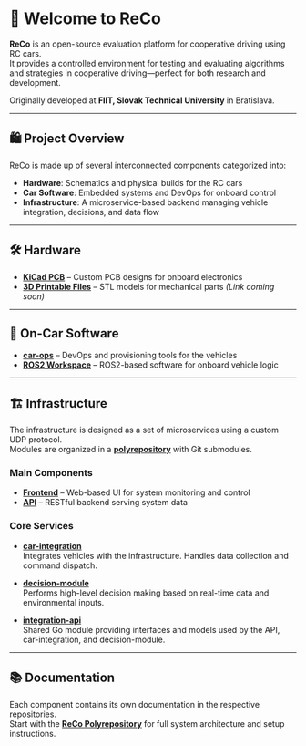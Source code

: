 # 👋 Welcome to **ReCo**

**ReCo** is an open-source evaluation platform for cooperative driving using RC cars.  
It provides a controlled environment for testing and evaluating algorithms and strategies in cooperative driving—perfect for both research and development.

Originally developed at **FIIT, Slovak Technical University** in Bratislava.

---

## 🛍️ Project Overview

ReCo is made up of several interconnected components categorized into:

- **Hardware**: Schematics and physical builds for the RC cars  
- **Car Software**: Embedded systems and DevOps for onboard control  
- **Infrastructure**: A microservice-based backend managing vehicle integration, decisions, and data flow

---

## 🛠️ Hardware

- **[KiCad PCB](https://github.com/ReCoFIIT/KiCad)** – Custom PCB designs for onboard electronics  
- **[3D Printable Files]()** – STL models for mechanical parts *(Link coming soon)*

---

## 🚗 On-Car Software

- **[car-ops](https://github.com/ReCoFIIT/car-ops)** – DevOps and provisioning tools for the vehicles  
- **[ROS2 Workspace](https://github.com/ReCoFIIT/ros2_ws)** – ROS2-based software for onboard vehicle logic

---

## 🏗️ Infrastructure

The infrastructure is designed as a set of microservices using a custom UDP protocol.  
Modules are organized in a [**polyrepository**](https://github.com/ReCoFIIT/reco) with Git submodules.

### Main Components

- **[Frontend](https://github.com/ReCoFIIT/frontend)** – Web-based UI for system monitoring and control  
- **[API](https://github.com/ReCoFIIT/backend)** – RESTful backend serving system data  

### Core Services

- **[car-integration](https://github.com/ReCoFIIT/car-integration)**  
  Integrates vehicles with the infrastructure. Handles data collection and command dispatch.

- **[decision-module](https://github.com/ReCoFIIT/decision-module)**  
  Performs high-level decision making based on real-time data and environmental inputs.

- **[integration-api](https://github.com/ReCoFIIT/integration-api)**  
  Shared Go module providing interfaces and models used by the API, car-integration, and decision-module.

---

## 📚 Documentation

Each component contains its own documentation in the respective repositories.  
Start with the [**ReCo Polyrepository**](https://github.com/ReCoFIIT/reco) for full system architecture and setup instructions.